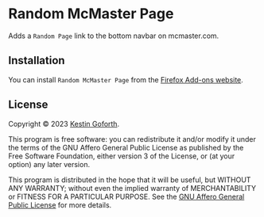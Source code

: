 # Random McMaster Page

Adds a `Random Page` link to the bottom navbar on mcmaster.com.


## Installation

You can install `Random McMaster Page` from the [Firefox Add-ons website](https://addons.mozilla.org/en-CA/firefox/addon/c739a3a31c274138bae7/).


## License

Copyright © 2023 [Kestin Goforth](https://github.com/kforth/).

This program is free software: you can redistribute it and/or modify it under the terms of the GNU Affero General Public License as published by the Free Software Foundation, either version 3 of the License, or (at your option) any later version.

This program is distributed in the hope that it will be useful, but WITHOUT ANY WARRANTY; without even the implied warranty of MERCHANTABILITY or FITNESS FOR A PARTICULAR PURPOSE.  See the [GNU Affero General Public License](https://www.gnu.org/licenses/agpl-3.0.en.html) for more details.
